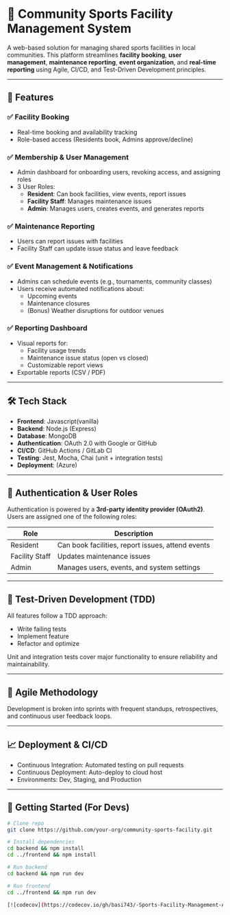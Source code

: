# 🏀 Community Sports Facility Management System

A web-based solution for managing shared sports facilities in local communities. This platform streamlines **facility booking**, **user management**, **maintenance reporting**, **event organization**, and **real-time reporting** using Agile, CI/CD, and Test-Driven Development principles.

---

## 🚀 Features

### ✅ Facility Booking
- Real-time booking and availability tracking
- Role-based access (Residents book, Admins approve/decline)

### ✅ Membership & User Management
- Admin dashboard for onboarding users, revoking access, and assigning roles
- 3 User Roles:  
  - **Resident**: Can book facilities, view events, report issues  
  - **Facility Staff**: Manages maintenance issues  
  - **Admin**: Manages users, creates events, and generates reports

### ✅ Maintenance Reporting
- Users can report issues with facilities
- Facility Staff can update issue status and leave feedback

### ✅ Event Management & Notifications
- Admins can schedule events (e.g., tournaments, community classes)
- Users receive automated notifications about:
  - Upcoming events
  - Maintenance closures
  - (Bonus) Weather disruptions for outdoor venues

### ✅ Reporting Dashboard
- Visual reports for:
  - Facility usage trends
  - Maintenance issue status (open vs closed)
  - Customizable report views
- Exportable reports (CSV / PDF)

---

## 🛠️ Tech Stack

- **Frontend**: Javascript(vanilla)
- **Backend**: Node.js (Express)
- **Database**: MongoDB
- **Authentication**: OAuth 2.0 with Google or GitHub
- **CI/CD**: GitHub Actions / GitLab CI
- **Testing**: Jest, Mocha, Chai (unit + integration tests)
- **Deployment**: (Azure)
---

## 🔐 Authentication & User Roles

Authentication is powered by a **3rd-party identity provider (OAuth2)**. Users are assigned one of the following roles:

| Role          | Description                                   |
|---------------|-----------------------------------------------|
| Resident      | Can book facilities, report issues, attend events |
| Facility Staff| Updates maintenance issues                    |
| Admin         | Manages users, events, and system settings    |

---

## 🧪 Test-Driven Development (TDD)

All features follow a TDD approach:
- Write failing tests
- Implement feature
- Refactor and optimize

Unit and integration tests cover major functionality to ensure reliability and maintainability.

---

## 🔄 Agile Methodology

Development is broken into sprints with frequent standups, retrospectives, and continuous user feedback loops.

---

## 📈 Deployment & CI/CD

- Continuous Integration: Automated testing on pull requests
- Continuous Deployment: Auto-deploy to cloud host
- Environments: Dev, Staging, and Production

---

## 📁 Getting Started (For Devs)

```bash
# Clone repo
git clone https://github.com/your-org/community-sports-facility.git

# Install dependencies
cd backend && npm install
cd ../frontend && npm install

# Run backend
cd backend && npm run dev

# Run frontend
cd ../frontend && npm run dev

[![codecov](https://codecov.io/gh/basi743/-Sports-Facility-Management-App/branch/dev/graph/badge.svg)](https://codecov.io/gh/basi743/-Sports-Facility-Management-App)


